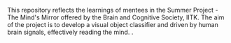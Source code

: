 This repository reflects the learnings of mentees in the Summer Project - The Mind's Mirror offered by the Brain and Cognitive Society, IITK. The aim of the project is to develop a visual object classifier and driven by human brain signals, effectively reading the mind. .
